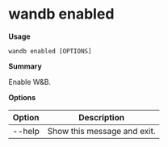 # wandb enabled

**Usage**

`wandb enabled [OPTIONS]`

**Summary**

Enable W\&B.

**Options**

| **Option** | **Description**             |
| ---------- | --------------------------- |
| --help     | Show this message and exit. |
